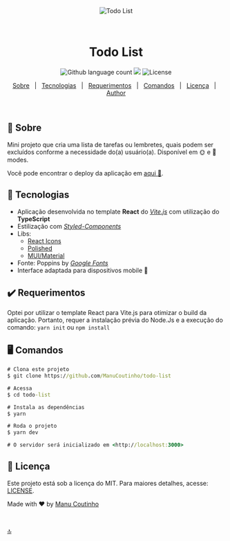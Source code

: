 <div align="center" id="top"> 
  <img src="https://media.giphy.com/media/Q7K3I8uQjPZDhJWmwN/giphy.gif" alt="Todo List" />

  &#xa0;  
</div>

<h1 align="center">Todo List</h1>

<p align="center">  
  <img alt="Github language count" src="https://img.shields.io/github/languages/count/ManuCoutinho/todo-list?color=C9184a"> 
  <img src="https://img.shields.io/website-up-down-green-red/http/monip.org.svg"/>
  <img alt="License" src="https://img.shields.io/github/license/ManuCoutinho/todo-list?color=C9184a"> 
</p>

<p align="center">
  <a href="#dart-sobre">Sobre</a> &#xa0; | &#xa0;  
  <a href="#rocket-tecnologias">Tecnologias</a> &#xa0; | &#xa0;
  <a href="#heavy_check_mark-requerimentos">Requerimentos</a> &#xa0; | &#xa0;
  <a href="#desktop_computer-comandos">Comandos</a> &#xa0; | &#xa0;
  <a href="#page_with_curl-licença">Licença</a> &#xa0; | &#xa0;
  <a href="https://github.com/ManuCoutinho" target="_blank">Author</a>
</p>

<br>

## :dart: Sobre ## 

Mini projeto que cria uma lista de tarefas ou lembretes, quais podem ser excluídos conforme a necessidade do(a) usuário(a). Disponível em 🌞 e 🌙 modes.

Você pode encontrar o deploy da aplicação em [aqui 🔗](https://sharp-cray-1a5038.netlify.app/).


## :rocket: Tecnologias ##

* Aplicação desenvolvida no template __React__ do [_Vite.js_](https://vitejs.dev/) com utilização do __TypeScript__
* Estilização com [_Styled-Components_](https://styled-components.com/)
* Libs:
   * [React Icons](https://react-icons.github.io/react-icons/)
   * [Polished](https://polished.js.org/) 
   * [MUI/Material](https://mui.com/)   
* Fonte: Poppins by [_Google Fonts_](https://fonts.google.com/)
* Interface adaptada para dispositivos mobile 📱

## :heavy_check_mark: Requerimentos ##

Optei por utilizar o template React para Vite.js para otimizar o build da aplicação. Portanto, requer a instalação prévia do Node.Js e a execução do comando:
`yarn init` ou `npm install`


## :desktop_computer: Comandos ##

```cmd
# Clona este projeto
$ git clone https://github.com/ManuCoutinho/todo-list

# Acessa
$ cd todo-list

# Instala as dependências
$ yarn 

# Roda o projeto
$ yarn dev 

# O servidor será inicializado em <http://localhost:3000>
```

## :page_with_curl: Licença ##

Este projeto está sob a licença do MIT. Para maiores detalhes, acesse: [LICENSE](LICENSE).


Made with ❤️ by <a href="https://github.com/ManuCoutinho" target="_blank">Manu Coutinho</a>

&#xa0;

<a href="#top">🔝</a>
